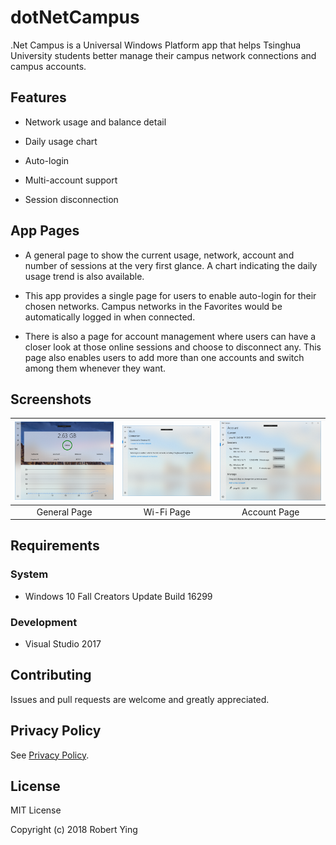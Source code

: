 # dotNetCampus

.Net Campus is a Universal Windows Platform app that helps Tsinghua University students better manage their campus network connections and campus accounts.

## Features

- Network usage and balance detail

- Daily usage chart

- Auto-login

- Multi-account support

- Session disconnection

## App Pages

- A general page to show the current usage, network, account and number of sessions at the very first glance. A chart indicating the daily usage trend is also available.

- This app provides a single page for users to enable auto-login for their chosen networks. Campus networks in the Favorites would be automatically logged in when connected.

- There is also a page for account management where users can have a closer look at those online sessions and choose to disconnect any. This page also enables users to add more than one accounts and switch among them whenever they want.

## Screenshots

![General Page](Screenshots/GeneralPage.png) | ![Wi-Fi Page](Screenshots/Wi-FiPage.png) | ![Account Page](Screenshots/AccountPage.png)
:-------------------------------------------:|:----------------------------------------:|:-------------------------------------------:
General Page                                 |  Wi-Fi Page                              |Account Page

## Requirements

### System

- Windows 10 Fall Creators Update Build 16299

### Development

- Visual Studio 2017

## Contributing

Issues and pull requests are welcome and greatly appreciated.

## Privacy Policy

See [Privacy Policy](PRIVACYPOLICY.md).

## License

MIT License

Copyright (c) 2018 Robert Ying
